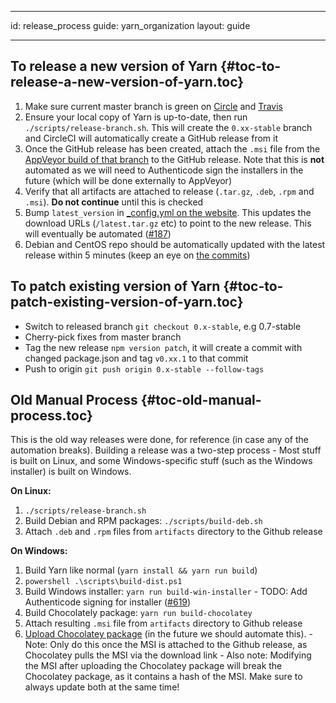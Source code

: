 * * *

id: release_process guide: yarn_organization layout: guide

* * *

## To release a new version of Yarn [](#toc-to-release-a-new-version-of-yarn){#toc-to-release-a-new-version-of-yarn.toc}

  1. Make sure current master branch is green on [Circle](https://circleci.com/gh/yarnpkg/yarn) and [Travis](https://travis-ci.com/yarnpkg/yarn/builds)
  2. Ensure your local copy of Yarn is up-to-date, then run `./scripts/release-branch.sh`. This will create the `0.xx-stable` branch and CircleCI will automatically create a GitHub release from it
  3. Once the GitHub release has been created, attach the `.msi` file from the [AppVeyor build of that branch](https://ci.appveyor.com/project/kittens/yarn) to the GitHub release. Note that this is **not** automated as we will need to Authenticode sign the installers in the future (which will be done externally to AppVeyor)
  4. Verify that all artifacts are attached to release (`.tar.gz`, `.deb`, `.rpm` and `.msi`). **Do not continue** until this is checked
  5. Bump `latest_version` in [_config.yml on the website](https://github.com/yarnpkg/website/blob/master/_config.yml#L9). This updates the download URLs (`/latest.tar.gz` etc) to point to the new release. This will eventually be automated ([#187](https://github.com/yarnpkg/website/issues/187))
  6. Debian and CentOS repo should be automatically updated with the latest release within 5 minutes (keep an eye on [the commits](https://github.com/yarnpkg/releases/commits/gh-pages))

<!-- [TODO: Instructions for updating Chocolatey should go here - Currrently Daniel does that manually] -->

## To patch existing version of Yarn [](#toc-to-patch-existing-version-of-yarn){#toc-to-patch-existing-version-of-yarn.toc}

- Switch to released branch `git checkout 0.x-stable`, e.g 0.7-stable
- Cherry-pick fixes from master branch
- Tag the new release `npm version patch`, it will create a commit with changed package.json and tag `v0.xx.1` to that commit
- Push to origin `git push origin 0.x-stable --follow-tags`

## Old Manual Process [](#toc-old-manual-process){#toc-old-manual-process.toc}

This is the old way releases were done, for reference (in case any of the automation breaks). Building a release was a two-step process - Most stuff is built on Linux, and some Windows-specific stuff (such as the Windows installer) is built on Windows.

**On Linux:**

  1. `./scripts/release-branch.sh`
  2. Build Debian and RPM packages: `./scripts/build-deb.sh`
  3. Attach `.deb` and `.rpm` files from `artifacts` directory to the Github release

**On Windows:**

  1. Build Yarn like normal (`yarn install && yarn run build`)
  2. `powershell .\scripts\build-dist.ps1`
  3. Build Windows installer: `yarn run build-win-installer` 
    - TODO: Add Authenticode signing for installer ([#619](https://github.com/yarnpkg/yarn/issues/619))
  4. Build Chocolately package: `yarn run build-chocolatey`
  5. Attach resulting `.msi` file from `artifacts` directory to Github release
  6. [Upload Chocolatey package](https://chocolatey.org/packages/upload) (in the future we should automate this). 
    - Note: Only do this once the MSI is attached to the Github release, as Chocolatey pulls the MSI via the download link
    - Also note: Modifying the MSI after uploading the Chocolatey package will break the Chocolatey package, as it contains a hash of the MSI. Make sure to always update both at the same time!